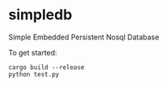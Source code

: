 # simpledb
Simple Embedded Persistent Nosql Database

To get started:

```
cargo build --release
python test.py
```